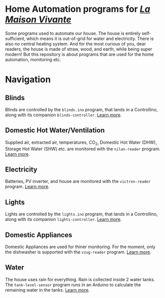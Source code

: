 # Home Automation programs for [_La Maison Vivante_](https://lamaisonvivante.blog/)

Some programs used to automate our house. The house is entirely
self-sufficient, which means it is out-of-grid for water and
electricity. There is also no central heating system. And for the most
curious of you, dear readers, the house is made of straw, wood, and
earth, while being super modern! But this repository is about programs
that are used for the home automation, monitoring etc.

# Navigation

## Blinds

Blinds are controlled by the `blinds.ino` program, that lands in a
Controllino, along with its companion `blinds-controller`. [Learn
more](blinds/).

## Domestic Hot Water/Ventilation

Supplied air, extracted air, temperatures, CO<sub>2</sub>, Domestic
Hot Water (DHW), Storage Hot Water (SHW) etc. are monitored with the
`nilan-reader` program. [Learn more](dhw-ventilation/nilan-reader/).

## Electricity

Batteries, PV inverter, and house are monitored with the
`victron-reader` program. [Learn more](electricity/victron-reader/).

## Lights

Lights are controlled by the `lights.ino` program, that lands in a
Controllino, along with its companion `lights-controller`. [Learn
more](lights/).

## Domestic Appliances

Domestic Appliances are used for thiner monitoring. For the moment,
only the dishwasher is supported with the `vzug-reader`
program. [Learn more](appliances/dishwasher/vzug-reader/).

## Water

The house uses rain for everything. Rain is collected inside 2 water
tanks. The `tank-level-sensor` program runs in an Arduino to calculate
the remaining water in the tanks. [Learn
more](water/tank-level-sensor/).
